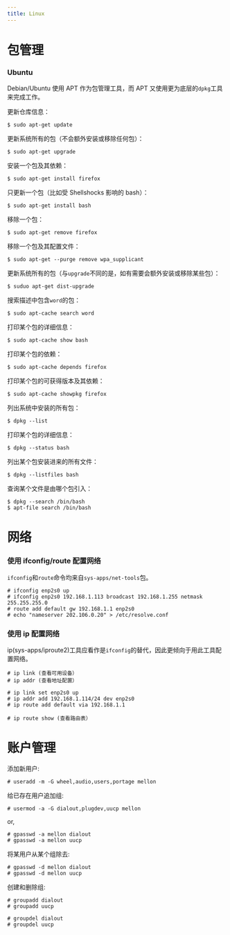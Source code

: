```yaml
---
title: Linux
---
```


包管理
======

### Ubuntu

Debian/Ubuntu 使用 APT 作为包管理工具，而 APT 又使用更为底层的`dpkg`工具来完成工作。

更新仓库信息：

	$ sudo apt-get update

更新系统所有的包（不会额外安装或移除任何包）：

	$ sudo apt-get upgrade

安装一个包及其依赖：

	$ sudo apt-get install firefox

只更新一个包（比如受 Shellshocks 影响的 bash）：

	$ sudo apt-get install bash

移除一个包：

	$ sudo apt-get remove firefox

移除一个包及其配置文件：

	$ sudo apt-get --purge remove wpa_supplicant

更新系统所有的包（与`upgrade`不同的是，如有需要会额外安装或移除某些包）：

	$ suduo apt-get dist-upgrade

搜索描述中包含`word`的包：

	$ sudo apt-cache search word

打印某个包的详细信息：

	$ sudo apt-cache show bash

打印某个包的依赖：

	$ sudo apt-cache depends firefox

打印某个包的可获得版本及其依赖：

	$ sudo apt-cache showpkg firefox

列出系统中安装的所有包：

	$ dpkg --list

打印某个包的详细信息：

	$ dpkg --status bash

列出某个包安装进来的所有文件：

	$ dpkg --listfiles bash

查询某个文件是由哪个包引入：

	$ dpkg --search /bin/bash
	$ apt-file search /bin/bash



网络
====

### 使用 ifconfig/route 配置网络

`ifconfig`和`route`命令均来自`sys-apps/net-tools`包。

	# ifconfig enp2s0 up
	# ifconfig enp2s0 192.168.1.113 broadcast 192.168.1.255 netmask 255.255.255.0
	# route add default gw 192.168.1.1 enp2s0
	# echo "nameserver 202.106.0.20" > /etc/resolve.conf

### 使用 ip 配置网络

ip(sys-apps/iproute2)工具应看作是`ifconfig`的替代，因此更倾向于用此工具配置网络。

	# ip link (查看可用设备）
	# ip addr (查看地址配置）
	
	# ip link set enp2s0 up
	# ip addr add 192.168.1.114/24 dev enp2s0
	# ip route add default via 192.168.1.1

	# ip route show (查看路由表）



账户管理
========

添加新用户:

	# useradd -m -G wheel,audio,users,portage mellon

给已存在用户追加组:

	# usermod -a -G dialout,plugdev,uucp mellon

or,

	# gpasswd -a mellon dialout
	# gpasswd -a mellon uucp

将某用户从某个组除去:

	# gpasswd -d mellon dialout
	# gpasswd -d mellon uucp

创建和删除组:

	# groupadd dialout
	# groupadd uucp

	# groupdel dialout
	# groupdel uucp


